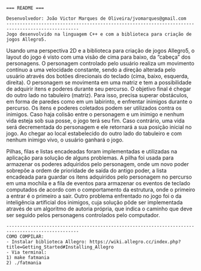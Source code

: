     === README ===
    
    Desenvolvedor: João Victor Marques de Oliveira/jvomarques@gmail.com
    -------------------------------------------------------------------------------------------------
    Jogo desenvolvido na linguagem C++ e com a biblioteca para criação de jogos Allegro5. 
    
Usando uma perspectiva 2D e a biblioteca para criação de jogos Allegro5, o layout do jogo é visto com uma visão de cima para baixo, da “cabeça” dos personagens. O personagem controlado pelo usuário realiza um movimento contínuo a uma velocidade constante, sendo a direção alterada pelo usuário através dos botões direcionais do teclado (cima, baixo, esquerda, direita). O personagem se movimenta em uma matriz e tem a possibilidade de adquirir itens e poderes durante seu percurso. O objetivo final é chegar do outro lado no tabuleiro (matriz). Para isso, precisa superar obstáculos, em forma de paredes como em um labirinto, e enfrentar inimigos durante o percurso. Os itens e poderes coletados podem ser utilizados contra os inimigos. Caso haja colisão entre o personagem e um inimigo e nenhum vida esteja sob sua posse, o jogo terá seu fim. Caso contrário, uma vida será decrementada do personagem e ele retornará a sua posição inicial no jogo. Ao chegar ao local estabelecido do outro lado do tabuleiro e com nenhum inimigo vivo, o usuário ganhará o jogo.
    
Pilhas, filas e listas encadeadas foram implementadas e utilizadas na aplicação para solução de alguns problemas. A pilha foi usada para armazenar os poderes adquiridos pelo personagem, onde um novo poder sobrepõe a ordem de prioridade de saída do antigo poder, a lista encadeada para guardar os itens adquiridos pelo personagem no percurso em uma mochila e a fila de eventos para armazenar os eventos de teclado computados de acordo com o comportamento da estrutura, onde o primeiro a entrar é o primeiro a sair. Outro problema enfrentado no jogo foi o da inteligência artificial dos inimigos, cuja solução pôde ser implementada através de um algoritmo de autoria própria, que indica o caminho que deve ser seguido pelos personagens controlados pelo computador. 
    
    -------------------------------------------------------------------------------------------------
    COMO COMPILAR:
    - Instalar biblioteca Allegro: https://wiki.allegro.cc/index.php?title=Getting_Started#Installing_Allegro
    - Via terminal:
    1) make fatmania
    2) ./fatmania
    

